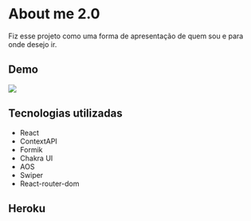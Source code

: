 # About me 2.0
Fiz esse projeto como uma forma de apresentação de quem sou e para onde desejo ir. 

## Demo
![](https://github.com/hulluxhd/About-me2.0/blob/development/src/assets/images/demo02(1).gif)

## Tecnologias utilizadas
* React
* ContextAPI
* Formik
* Chakra UI
* AOS
* Swiper
* React-router-dom

## Heroku

